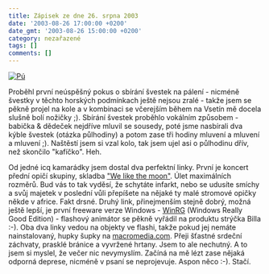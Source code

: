 ```yaml
---
title: Zápisek ze dne 26. srpna 2003
date: '2003-08-26 17:00:00 +0200'
date_gmt: '2003-08-26 15:00:00 +0200'
category: nezařazené
tags: []
comments: []
---
```

<p>
<div >  <a href="/assets/migrated/old-images/veselypohled.jpg"><img alt="Pú" src="/assets/migrated/old-images/veselypohled.jpg"></a>  </div>
<p>Proběhl první neúspěšný pokus o sbírání švestek na pálení - nicméně švestky v těchto horských podmínkach  ještě nejsou zralé - takže jsem se pěkně projel na kole a v kombinaci se včerejším během na Vsetín mě docela slušně bolí  nožičky ;). Sbírání švestek proběhlo vokálním způsobem - babička &amp; dědeček nejdříve mluvil se sousedy,  poté jsme nasbírali dva kýble švestek (otázka půlhodiny) a potom zase tři hodiny mluvení a mluvení a mluvení ;).  Naštěstí jsem si vzal kolo, tak jsem ujel asi o půlhodinu dřív, než skončilo "kafíčko". Heh.</p>
<p>Od jedné icq kamarádky jsem dostal dva perfektní linky. První je koncert přední opičí skupiny,  skladba <a href="http://yim.wz.cz/we_like_the_moon.swf" target="_blank">"We like the moon"</a>. Úlet maximálních  rozměrů. Bud vás to tak vyděsí, že schytáte infarkt, nebo se udusíte smíchy a svůj majetek v poslední vůli  přepíšete na nějaké ty malé stromové opičky někde v africe. Fakt drsné. Druhý link, přinejmenším stejně dobrý,  možná ještě lepší, je první freeware verze Windows -  <a href="http://www.deanliou.com/winrg/WinRG.htm" target="_blank">WinRG</a>  (Windows Really Good Edition) - flashový animátor  se pěkně vyřádil na produktu strýčka Billa :-). Oba dva linky vedou na objekty ve flashi, takže pokud jej  nemáte nainstalovaný, hupky šupky na <a href="http://www.macromedia.com" target="_blank">macromedia.com</a>.  Přeji šťastné srdeční záchvaty, prasklé bránice a vyvržené hrtany. Jsem to ale nechutný. A to jsem si myslel,  že večer nic nevymyslím. Začíná na mě lézt zase nějaká odporná deprese, nicméně v psaní se neprojevuje.  Aspon něco :-). Stačí.</p>
